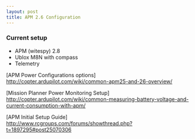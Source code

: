 ```yaml
---
layout: post
title: APM 2.6 Configuration
---
```


### Current setup
* APM (witespy) 2.8
* Ublox M8N with compass
* Telemetry

[APM Power Configurations options] http://copter.ardupilot.com/wiki/common-apm25-and-26-overview/

[Mission Planner Power Monitoring Setup] http://copter.ardupilot.com/wiki/common-measuring-battery-voltage-and-current-consumption-with-apm/

[APM Initial Setup Guide] http://www.rcgroups.com/forums/showthread.php?t=1897295#post25070306